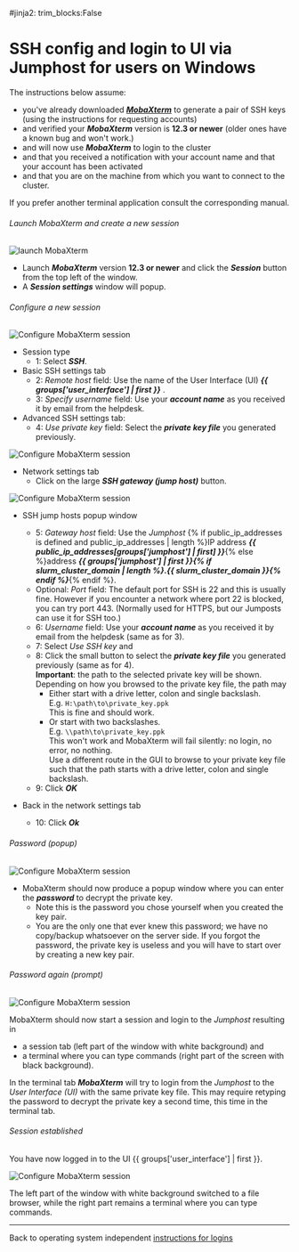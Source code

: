 #jinja2: trim_blocks:False
# SSH config and login to UI via Jumphost for users on Windows

The instructions below assume:

 * you've already downloaded _**[MobaXterm](https://mobaxterm.mobatek.net)**_ to generate a pair of SSH keys (using the instructions for requesting accounts)
 * and verified your _**MobaXterm**_ version is **12.3 or newer** (older ones have a known bug and won't work.)
 * and will now use _**MobaXterm**_ to login to the cluster
 * and that you received a notification with your account name and that your account has been activated
 * and that you are on the machine from which you want to connect to the cluster.

If you prefer another terminal application consult the corresponding manual.

###### Launch MobaXterm and create a new session

![launch MobaXterm](img/MobaXterm5.png)

 * Launch _**MobaXterm**_ version **12.3 or newer** and click the _**Session**_ button from the top left of the window.
 * A _**Session settings**_ window will popup.

###### Configure a new session

![Configure MobaXterm session](img/MobaXterm6.png)

 * Session type
    * 1: Select _**SSH**_.
 * Basic SSH settings tab
    * 2: _Remote host_ field: Use the name of the User Interface (UI) _**{{ groups['user_interface'] | first }}**_ .
    * 3: _Specify username_ field: Use your _**account name**_ as you received it by email from the helpdesk.
 * Advanced SSH settings tab:
    * 4: _Use private key_ field: Select the _**private key file**_ you generated previously.

![Configure MobaXterm session](img/MobaXterm7a.png)

 * Network settings tab
    * Click on the large _**SSH gateway (jump host)**_ button.

![Configure MobaXterm session](img/MobaXterm7b.png)

 * SSH jump hosts popup window
    * 5: _Gateway host_ field: Use the _Jumphost_ {% if public_ip_addresses is defined and public_ip_addresses | length %}IP address _**{{ public_ip_addresses[groups['jumphost'] | first] }}**_{% else %}address _**{{ groups['jumphost'] | first }}{% if slurm_cluster_domain | length %}.{{ slurm_cluster_domain }}{% endif %}**_{% endif %}.
    * Optional: _Port_ field: The default port for SSH is 22 and this is usually fine. 
      However if you encounter a network where port 22 is blocked, you can try port 443. (Normally used for HTTPS, but our Jumposts can use it for SSH too.)
    * 6: _Username_ field: Use your _**account name**_ as you received it by email from the helpdesk (same as for 3).
    * 7: Select _Use SSH key_ and
    * 8: Click the small button to select the _**private key file**_ you generated previously (same as for 4).  
      **Important**: the path to the selected private key will be shown.
      Depending on how you browsed to the private key file, the path may 
        * Either start with a drive letter, colon and single backslash.  
          E.g. ```H:\path\to\private_key.ppk```  
          This is fine and should work.
        * Or start with two backslashes.  
          E.g. ```\\path\to\private_key.ppk```  
          This won't work and MobaXterm will fail silently: no login, no error, no nothing.  
          Use a different route in the GUI to browse to your private key file such that the path starts with a drive letter, colon and single backslash.
    * 9: Click _**OK**_

 * Back in the network settings tab
    * 10: Click _**Ok**_

###### Password (popup)

![Configure MobaXterm session](img/MobaXterm8.png)

 * MobaXterm should now produce a popup window where you can enter the _**password**_ to decrypt the private key.
    * Note this is the password you chose yourself when you created the key pair.
    * You are the only one that ever knew this password; we have no copy/backup whatsoever on the server side. 
      If you forgot the password, the private key is useless and you will have to start over by creating a new key pair.

###### Password again (prompt)

![Configure MobaXterm session](img/MobaXterm9a.png)

MobaXterm should now start a session and login to the _Jumphost_ resulting in

 * a session tab (left part of the window with white background) and 
 * a terminal where you can type commands (right part of the screen with black background).

In the terminal tab _**MobaXterm**_ will try to login from the _Jumphost_ to the _User Interface (UI)_ with the same private key file. 
This may require retyping the password to decrypt the private key a second time, this time in the terminal tab.

###### Session established

You have now logged in to the UI {{ groups['user_interface'] | first }}.

![Configure MobaXterm session](img/MobaXterm9b.png)

The left part of the window with white background switched to a file browser, 
while the right part remains a terminal where you can type commands.

-----

Back to operating system independent [instructions for logins](../logins/)

